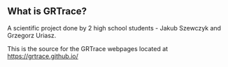 ## What is GRTrace?
A scientific project done by 2 high school students - Jakub Szewczyk and Grzegorz Uriasz.

This is the source for the GRTrace webpages located at https://grtrace.github.io/
